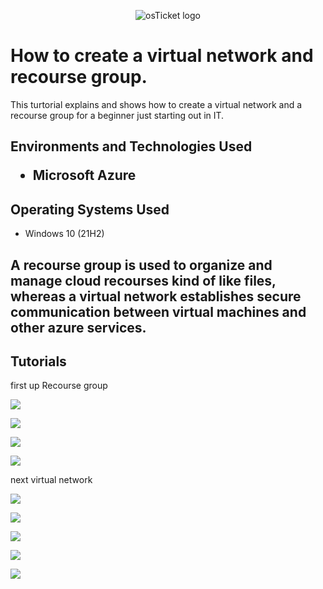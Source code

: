 <p align="center">
<img src="https://i.imgur.com/Clzj7Xs.png" alt="osTicket logo"/>
</p>

<h1>How to create a virtual network and recourse group.</h1>
This turtorial explains and shows how to create a virtual network and a recourse group for a beginner just starting out in IT.<br />


<h2>Environments and Technologies Used</h2\>

- Microsoft Azure 


<h2>Operating Systems Used </h2>

- Windows 10</b> (21H2)

<h2>A recourse group is used to organize and manage cloud recourses kind of like files, whereas a virtual network establishes secure communication between virtual machines and other azure services.</h2>


<h2>Tutorials</h2>

first up Recourse group 
<p>
<img src=https://i.imgur.com/6WfAscO.png>
</p>
<p>


<p>
<img src=https://i.imgur.com/PCi4BOL.png>
</p>
<p>


<p>
<img src=https://i.imgur.com/ux3QbuJ.png>
</p>
<p>


<p>
<img src=https://i.imgur.com/rYT37J7.png>
</p>
<p>

next virtual network
<p>
<img src=https://i.imgur.com/ZDSbot5.png>
</p>
<p>


<p>
<img src=https://i.imgur.com/SM1GvvN.png>
</p>
<p>


<p>
<img src=https://i.imgur.com/W7JthaP.png>
</p>
<p>



<p>
<img src=https://i.imgur.com/lvLBauW.png>
</p>
<p>


<p>
<img src=https://i.imgur.com/E7bQCne.png>
</p>
<p>


